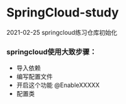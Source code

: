 # SpringCloud-study

2021-02-25  springcloud练习仓库初始化 



### springcloud使用大致步骤：

*   导入依赖
*   编写配置文件
*   开启这个功能 @EnableXXXXX
*   配置类
